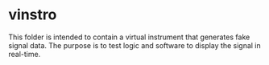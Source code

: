 # vinstro
This folder is intended to contain a virtual instrument that generates fake signal data. The purpose is to test logic and software to display the signal in real-time.



